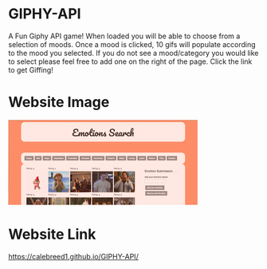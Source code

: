 # GIPHY-API

A Fun Giphy API game! When loaded you will be able to choose from a selection of moods. Once a mood is clicked, 10 gifs will populate according to the mood you selected. If you do not see a mood/category you would like to select please feel free to add one on the right of the page. Click the link to get Giffing!

# Website Image

![screenshot!](assets/images/giffy.jpg)


# Website Link
https://calebreed1.github.io/GIPHY-API/



